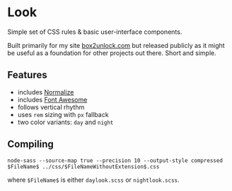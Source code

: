 Look
====

Simple set of CSS rules & basic user-interface components.

Built primarily for my site [box2unlock.com](https://box2unlock.com/) but
released publicly as it might be useful as a foundation for other projects out
there. Short and simple.

Features
---------

- includes [Normalize](https://necolas.github.io/normalize.css/)
- includes [Font Awesome](http://fontawesome.io/)
- follows vertical rhythm
- uses `rem` sizing with `px` fallback
- two color variants: `day` and `night`

Compiling
---------

```
node-sass --source-map true --precision 10 --output-style compressed $FileName$ ../css/$FileNameWithoutExtension$.css
```

where `$FileName$` is either `daylook.scss` or `nightlook.scss`.

